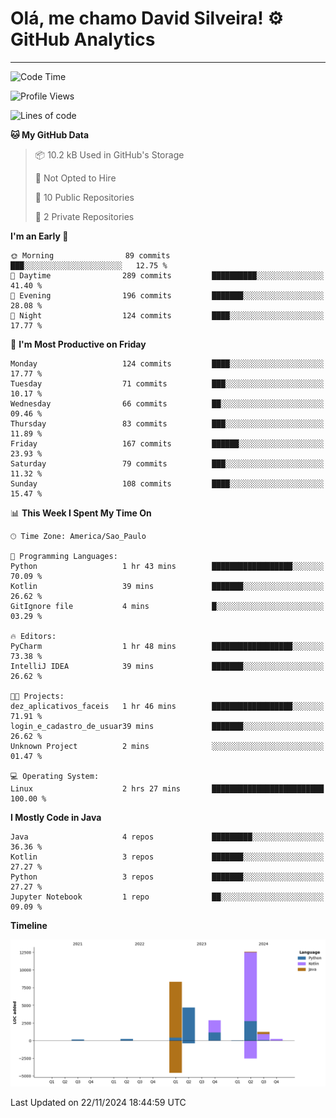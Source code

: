 
# Olá, me chamo David Silveira! ⚙️ GitHub Analytics

---
<!--START_SECTION:waka-->
![Code Time](http://img.shields.io/badge/Code%20Time-215%20hrs%202%20mins-blue)

![Profile Views](http://img.shields.io/badge/Profile%20Views-39-blue)

![Lines of code](https://img.shields.io/badge/From%20Hello%20World%20I%27ve%20Written-30.3%20thousand%20lines%20of%20code-blue)

**🐱 My GitHub Data** 

> 📦 10.2 kB Used in GitHub's Storage 
 > 
> 🚫 Not Opted to Hire
 > 
> 📜 10 Public Repositories 
 > 
> 🔑 2 Private Repositories 
 > 
**I'm an Early 🐤** 

```text
🌞 Morning                89 commits          ███░░░░░░░░░░░░░░░░░░░░░░   12.75 % 
🌆 Daytime                289 commits         ██████████░░░░░░░░░░░░░░░   41.40 % 
🌃 Evening                196 commits         ███████░░░░░░░░░░░░░░░░░░   28.08 % 
🌙 Night                  124 commits         ████░░░░░░░░░░░░░░░░░░░░░   17.77 % 
```
📅 **I'm Most Productive on Friday** 

```text
Monday                   124 commits         ████░░░░░░░░░░░░░░░░░░░░░   17.77 % 
Tuesday                  71 commits          ███░░░░░░░░░░░░░░░░░░░░░░   10.17 % 
Wednesday                66 commits          ██░░░░░░░░░░░░░░░░░░░░░░░   09.46 % 
Thursday                 83 commits          ███░░░░░░░░░░░░░░░░░░░░░░   11.89 % 
Friday                   167 commits         ██████░░░░░░░░░░░░░░░░░░░   23.93 % 
Saturday                 79 commits          ███░░░░░░░░░░░░░░░░░░░░░░   11.32 % 
Sunday                   108 commits         ████░░░░░░░░░░░░░░░░░░░░░   15.47 % 
```


📊 **This Week I Spent My Time On** 

```text
🕑︎ Time Zone: America/Sao_Paulo

💬 Programming Languages: 
Python                   1 hr 43 mins        ██████████████████░░░░░░░   70.09 % 
Kotlin                   39 mins             ███████░░░░░░░░░░░░░░░░░░   26.62 % 
GitIgnore file           4 mins              █░░░░░░░░░░░░░░░░░░░░░░░░   03.29 % 

🔥 Editors: 
PyCharm                  1 hr 48 mins        ██████████████████░░░░░░░   73.38 % 
IntelliJ IDEA            39 mins             ███████░░░░░░░░░░░░░░░░░░   26.62 % 

🐱‍💻 Projects: 
dez_aplicativos_faceis   1 hr 46 mins        ██████████████████░░░░░░░   71.91 % 
login_e_cadastro_de_usuar39 mins             ███████░░░░░░░░░░░░░░░░░░   26.62 % 
Unknown Project          2 mins              ░░░░░░░░░░░░░░░░░░░░░░░░░   01.47 % 

💻 Operating System: 
Linux                    2 hrs 27 mins       █████████████████████████   100.00 % 
```

**I Mostly Code in Java** 

```text
Java                     4 repos             █████████░░░░░░░░░░░░░░░░   36.36 % 
Kotlin                   3 repos             ███████░░░░░░░░░░░░░░░░░░   27.27 % 
Python                   3 repos             ███████░░░░░░░░░░░░░░░░░░   27.27 % 
Jupyter Notebook         1 repo              ██░░░░░░░░░░░░░░░░░░░░░░░   09.09 % 
```



**Timeline**

![Lines of Code chart](https://raw.githubusercontent.com/DavidSilveira80/DavidSilveira80/master/assets/bar_graph.png)


 Last Updated on 22/11/2024 18:44:59 UTC
<!--END_SECTION:waka-->




